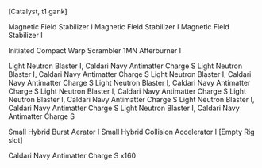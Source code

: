 [Catalyst, t1 gank]

Magnetic Field Stabilizer I
Magnetic Field Stabilizer I
Magnetic Field Stabilizer I

Initiated Compact Warp Scrambler
1MN Afterburner I

Light Neutron Blaster I, Caldari Navy Antimatter Charge S
Light Neutron Blaster I, Caldari Navy Antimatter Charge S
Light Neutron Blaster I, Caldari Navy Antimatter Charge S
Light Neutron Blaster I, Caldari Navy Antimatter Charge S
Light Neutron Blaster I, Caldari Navy Antimatter Charge S
Light Neutron Blaster I, Caldari Navy Antimatter Charge S
Light Neutron Blaster I, Caldari Navy Antimatter Charge S
Light Neutron Blaster I, Caldari Navy Antimatter Charge S

Small Hybrid Burst Aerator I
Small Hybrid Collision Accelerator I
[Empty Rig slot]


Caldari Navy Antimatter Charge S x160
